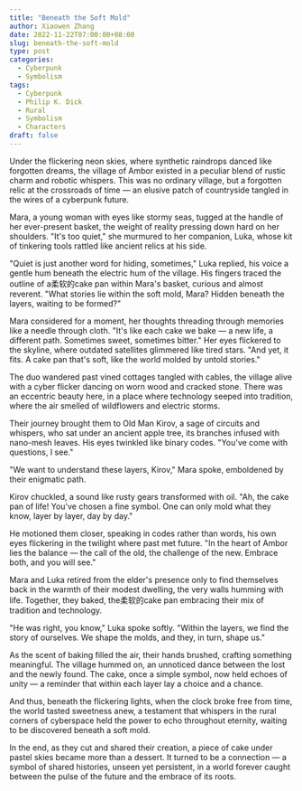 ```yaml
---
title: "Beneath the Soft Mold"
author: Xiaowen Zhang
date: 2022-11-22T07:00:00+08:00
slug: beneath-the-soft-mold
type: post
categories:
  - Cyberpunk
  - Symbolism
tags:
  - Cyberpunk
  - Philip K. Dick
  - Rural
  - Symbolism
  - Characters
draft: false
---
```


Under the flickering neon skies, where synthetic raindrops danced like forgotten dreams, the village of Ambor existed in a peculiar blend of rustic charm and robotic whispers. This was no ordinary village, but a forgotten relic at the crossroads of time — an elusive patch of countryside tangled in the wires of a cyberpunk future.

Mara, a young woman with eyes like stormy seas, tugged at the handle of her ever-present basket, the weight of reality pressing down hard on her shoulders. "It's too quiet," she murmured to her companion, Luka, whose kit of tinkering tools rattled like ancient relics at his side.

"Quiet is just another word for hiding, sometimes," Luka replied, his voice a gentle hum beneath the electric hum of the village. His fingers traced the outline of a柔软的cake pan within Mara's basket, curious and almost reverent. "What stories lie within the soft mold, Mara? Hidden beneath the layers, waiting to be formed?"

Mara considered for a moment, her thoughts threading through memories like a needle through cloth. "It's like each cake we bake — a new life, a different path. Sometimes sweet, sometimes bitter." Her eyes flickered to the skyline, where outdated satellites glimmered like tired stars. "And yet, it fits. A cake pan that's soft, like the world molded by untold stories."

The duo wandered past vined cottages tangled with cables, the village alive with a cyber flicker dancing on worn wood and cracked stone. There was an eccentric beauty here, in a place where technology seeped into tradition, where the air smelled of wildflowers and electric storms. 

Their journey brought them to Old Man Kirov, a sage of circuits and whispers, who sat under an ancient apple tree, its branches infused with nano-mesh leaves. His eyes twinkled like binary codes. "You've come with questions, I see."

"We want to understand these layers, Kirov," Mara spoke, emboldened by their enigmatic path.

Kirov chuckled, a sound like rusty gears transformed with oil. "Ah, the cake pan of life! You've chosen a fine symbol. One can only mold what they know, layer by layer, day by day."

He motioned them closer, speaking in codes rather than words, his own eyes flickering in the twilight where past met future. "In the heart of Ambor lies the balance — the call of the old, the challenge of the new. Embrace both, and you will see."

Mara and Luka retired from the elder's presence only to find themselves back in the warmth of their modest dwelling, the very walls humming with life. Together, they baked, the柔软的cake pan embracing their mix of tradition and technology.

"He was right, you know," Luka spoke softly. "Within the layers, we find the story of ourselves. We shape the molds, and they, in turn, shape us."

As the scent of baking filled the air, their hands brushed, crafting something meaningful. The village hummed on, an unnoticed dance between the lost and the newly found. The cake, once a simple symbol, now held echoes of unity — a reminder that within each layer lay a choice and a chance.

And thus, beneath the flickering lights, when the clock broke free from time, the world tasted sweetness anew, a testament that whispers in the rural corners of cyberspace held the power to echo throughout eternity, waiting to be discovered beneath a soft mold.

In the end, as they cut and shared their creation, a piece of cake under pastel skies became more than a dessert. It turned to be a connection — a symbol of shared histories, unseen yet persistent, in a world forever caught between the pulse of the future and the embrace of its roots.